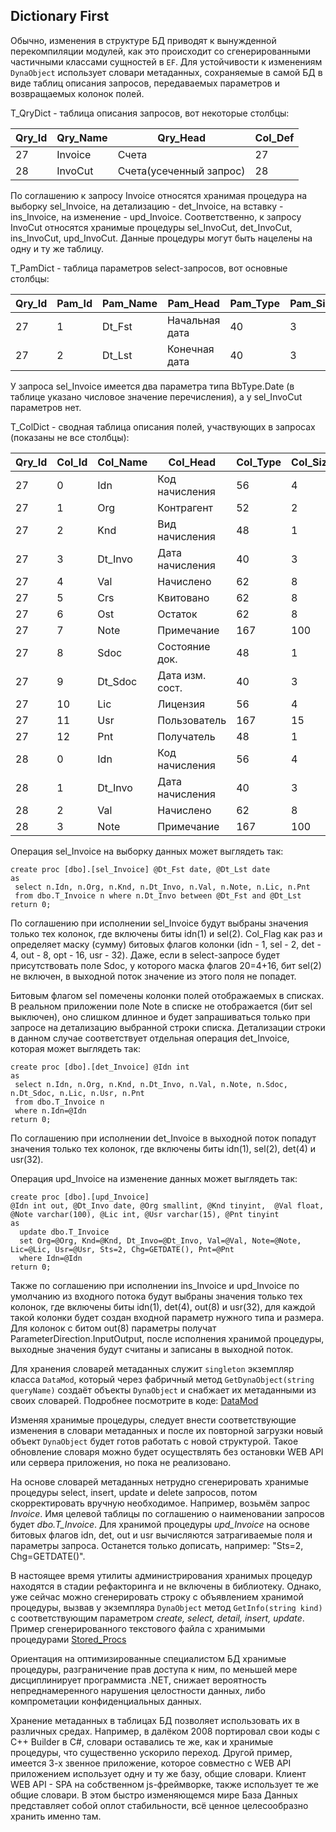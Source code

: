 ## Dictionary First
 
Обычно, изменения в структуре БД приводят к вынужденной перекомпиляции модулей, как это происходит со сгенерированными частичными классами сущностей в `EF`. Для устойчивости к изменениям `DynaObject` использует словари метаданных, сохраняемые в самой БД в виде таблиц описания запросов, передаваемых параметров и возвращаемых колонок полей.

T_QryDict - таблица описания запросов, вот некоторые столбцы:

| Qry_Id | Qry_Name | Qry_Head                | Col_Def |
|--------|----------|-------------------------|---------|
|     27 | Invoice  | Счета                   |      27 |
|     28 | InvoCut  | Счета(усеченный запрос) |      28 |

По соглашению к запросу Invoice относятся хранимая процедура на выборку sel_Invoice, на детализацию - det_Invoice, на вставку - ins_Invoice, на изменение - upd_Invoice. Соответственно, к запросу InvoCut относятся хранимые процедуры sel_InvoCut, det_InvoCut, ins_InvoCut, upd_InvoCut. Данные процедуры могут быть нацелены на одну и ту же таблицу.

T_PamDict - таблица параметров select-запросов, вот основные столбцы:

| Qry_Id | Pam_Id | Pam_Name | Pam_Head      | Pam_Type | Pam_Size |
|--------|--------|----------|---------------|----------|----------|
|     27 |      1 |   Dt_Fst |Начальная дата |       40 |        3 |
|     27 |      2 |   Dt_Lst |Конечная дата  |       40 |        3 |

У запроса sel_Invoice имеется два параметра типа BbType.Date (в таблице указано числовое значение перечисления), а у sel_InvoCut параметров нет.

T_ColDict - сводная таблица описания полей, участвующих в запросах (показаны не все столбцы):

| Qry_Id | Col_Id | Col_Name | Col_Head       | Col_Type | Col_Size | Note       | Col_Flag |
|--------|--------|----------|----------------|----------|----------|------------|----------|
|27      | 0      | Idn      | Код начисления | 56       | 4        | idn,out    | 9        |
|27      | 1      | Org      | Контрагент     | 52       | 2        | sel,det    | 6        |
|27      | 2      | Knd      | Вид начисления | 48       | 1        | sel,det    | 6        |
|27      | 3      | Dt_Invo  | Дата начисления| 40       | 3        | sel,det    | 6        |
|27      | 4      | Val      | Начислено      | 62       | 8        | sel,det    | 6        |
|27      | 5      | Crs      | Квитовано      | 62       | 8        |            | 0        |
|27      | 6      | Ost      | Остаток        | 62       | 8        |            | 0        |
|27      | 7      | Note     | Примечание     | 167      | 100      | sel,det    | 6        |
|27      | 8      | Sdoc     | Состояние док. | 48       | 1        | det,opt    | 20       |
|27      | 9      | Dt_Sdoc  | Дата изм. сост.| 40       | 3        | det,opt    | 20       |
|27      | 10     | Lic      | Лицензия       | 56       | 4        | sel,det    | 6        |
|27      | 11     | Usr      | Пользователь   | 167      | 15       | usr        | 32       |
|27      | 12     | Pnt      | Получатель     | 48       | 1        | sel,det    | 6        |
|28      | 0      | Idn      | Код начисления | 56       | 4        | idn,out    | 9        |
|28      | 1      | Dt_Invo  | Дата начисления| 40       | 3        | sel,det    | 6        |
|28      | 2      | Val      | Начислено      | 62       | 8        | sel,det,out| 14       |
|28      | 3      | Note     | Примечание     | 167      | 100      | sel,det,out| 14       |

Операция sel_Invoice на выборку данных может выглядеть так:
```
create proc [dbo].[sel_Invoice] @Dt_Fst date, @Dt_Lst date
as 
 select n.Idn, n.Org, n.Knd, n.Dt_Invo, n.Val, n.Note, n.Lic, n.Pnt
 from dbo.T_Invoice n where n.Dt_Invo between @Dt_Fst and @Dt_Lst
return 0;
```
По соглашению при исполнении sel_Invoice будут выбраны значения только тех колонок, где включены биты idn(1) и sel(2). Col_Flag как раз и определяет маску (сумму) битовых флагов колонки (idn - 1, sel - 2, det - 4, out - 8, opt - 16, usr - 32). Даже, если в select-запросе будет присутствовать поле Sdoc, у которого маска флагов 20=4+16, бит sel(2) не включен, в выходной поток значение из этого поля не попадет. 

Битовым флагом sel помечены колонки полей отображаемых в списках. В реальном приложении поле Note в списке не отображается (бит sel выключен), оно слишком длинное и будет запрашиваться только при запросе на детализацию выбранной строки списка. Детализации строки в данном случае соответствует отдельная операция det_Invoice, которая может выглядеть так:
```
create proc [dbo].[det_Invoice] @Idn int
as 
 select n.Idn, n.Org, n.Knd, n.Dt_Invo, n.Val, n.Note, n.Sdoc, n.Dt_Sdoc, n.Lic, n.Usr, n.Pnt
 from dbo.T_Invoice n 
 where n.Idn=@Idn
return 0;
```
По соглашению при исполнении det_Invoice в выходной поток попадут значения только тех колонок, где включены биты idn(1), sel(2), det(4) и usr(32).

Операция upd_Invoice на изменение данных может выглядеть так:
```
create proc [dbo].[upd_Invoice]
@Idn int out, @Dt_Invo date, @Org smallint, @Knd tinyint,  @Val float, @Note varchar(100), @Lic int, @Usr varchar(15), @Pnt tinyint
as
  update dbo.T_Invoice 
  set Org=@Org, Knd=@Knd, Dt_Invo=@Dt_Invo, Val=@Val, Note=@Note, Lic=@Lic, Usr=@Usr, Sts=2, Chg=GETDATE(), Pnt=@Pnt
  where Idn=@Idn
return 0;
```
Также по соглашению при исполнении ins_Invoice и upd_Invoice по умолчанию из входного потока будут выбраны значения только тех колонок, где включены биты idn(1), det(4), out(8) и usr(32), для каждой такой колонки будет создан входной параметр нужного типа и размера. Для колонок с битом out(8) параметры получат ParameterDirection.InputOutput, после исполнения хранимой процедуры, выходные значения будут считаны и записаны в выходной поток. 

Для хранения словарей метаданных служит `singleton` экземпляр класса `DataMod`, который через фабричный метод `GetDynaObject(string queryName)` создаёт объекты `DynaObject` и снабжает их метаданными из своих словарей. Подробнее посмотрите в коде: [DataMod](https://github.com/Kobdik/DynaRepo/blob/master/DynaLib/DataModule.cs) 

Изменяя хранимые процедуры, следует внести соответствующие изменения в словари метаданных и после их повторной загрузки новый объект `DynaObject` будет готов работать с новой структурой. Такое обновление словаря можно будет осуществлять без остановки WEB API или сервера приложения, но пока не реализовано.

На основе словарей метаданных нетрудно сгенерировать хранимые процедуры select, insert, update и delete запросов, потом скорректировать вручную необходимое. Например, возьмём запрос *Invoice*. Имя целевой таблицы по соглашению о наименовании запросов будет *dbo.T_Invoice*. Для хранимой процедуры *upd_Invoice* на основе битовых флагов idn, det, out и usr вычисляются затрагиваемые поля и параметры запроса. Останется только дописать, например: "Sts=2, Chg=GETDATE()". 

В настоящее время утилиты администрирования хранимых процедур находятся в стадии рефакторинга и не включены в библиотеку. Однако, уже сейчас можно сгенерировать строку с объявлением хранимой процедуры, вызвав у экземпляра `DynaObject` метод `GetInfo(string kind)` с соответствующим параметром *create, select, detail, insert, update*. Пример сгенерированного текстового файла с хранимыми процедурами [Stored_Procs](https://github.com/Kobdik/DynaRepo/blob/master/QueryApp/Stored_Procs.txt)

Ориентация на оптимизированные специалистом БД хранимые процедуры, разграничение прав доступа к ним, по меньшей мере дисциплинирует программиста .NET, снижает вероятность непреднамеренного нарушения целостности данных, либо компрометации конфиденциальных данных.

Хранение метаданных в таблицах БД позволяет использовать их в различных средах. Например, в далёком 2008 портировал свои коды с C++ Builder в C#, словари оставались те же, как и хранимые процедуры, что существенно ускорило переход. Другой пример, имеется 3-х звенное приложение, которое совместно с WEB API приложением использует одну и ту же базу, общие словари. Клиент WEB API - SPA на собственном js-фреймворке, также использует те же общие словари. В этом быстро изменяющемся мире База Данных представляет собой оплот стабильности, всё ценное целесообразно хранить именно там.
